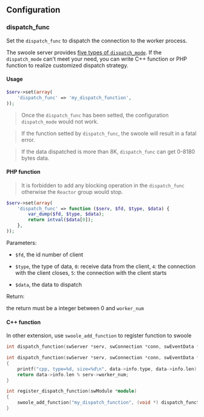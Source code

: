 ## Configuration

### dispatch_func

Set the `dispatch_func` to dispatch the connection to the worker process.

The swoole server provides [five types of `dispatch_mode`](/modules/swoole-server/configuration/dispatch_mode.md). If the `dispatch_mode` can't meet your need, you can write C++ function or PHP function to realize customized dispatch strategy. 

#### Usage 

```php
$serv->set(array(
    'dispatch_func' => 'my_dispatch_function',
));
```
> Once the `dispatch_func` has been setted, the configuration `dispatch_mode` would not work.

> If the function setted by `dispatch_func`, the swoole will result in a fatal error.

> If the data dispatched is more than 8K, `dispatch_func` can get 0-8180 bytes data. 

#### PHP function

> It is forbidden to add any blocking operation in the `dispatch_func` otherwise the `Reactor` group would stop.

```php
$serv->set(array(
    'dispatch_func' => function ($serv, $fd, $type, $data) {
        var_dump($fd, $type, $data);
        return intval($data[0]);
    },
));
```
Parameters:

 - `$fd`, the id number of client

 - `$type`, the type of data, `0`: receive data from the client, `4`: the connection with the client closes, `5`: the connection with the client starts

 - `$data`, the data to dispatch

Return:

the return must be a integer between 0 and `worker_num`

#### C++ function

In other extension, use `swoole_add_function` to register function to swoole

```c++
int dispatch_function(swServer *serv, swConnection *conn, swEventData *data);

int dispatch_function(swServer *serv, swConnection *conn, swEventData *data)
{
    printf("cpp, type=%d, size=%d\n", data->info.type, data->info.len);
    return data->info.len % serv->worker_num;
}

int register_dispatch_function(swModule *module)
{
    swoole_add_function("my_dispatch_function", (void *) dispatch_function);
}
```
